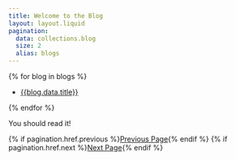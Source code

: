```yaml
---
title: Welcome to the Blog
layout: layout.liquid
pagination:
  data: collections.blog
  size: 2
  alias: blogs
---
```


{% for blog in blogs %}

- [{{blog.data.title}}]({{blog.url}})

{% endfor %}

You should read it!

{% if pagination.href.previous %}<a href="{{pagination.href.previous}}">Previous Page</a>{% endif %}
{% if pagination.href.next %}<a href="{{pagination.href.next}}">Next Page</a>{% endif %}
